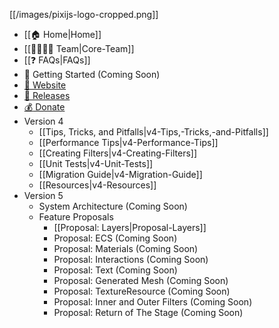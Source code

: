 [[/images/pixijs-logo-cropped.png]]

- [[:house: Home|Home]]
- [[:family_man_woman_girl_boy: Team|Core-Team]]
- [[:question: FAQs|FAQs]]
- :beginner: Getting Started (Coming Soon)
- [:rocket: Website](http://www.pixijs.com/)
- [:floppy_disk: Releases](https://github.com/pixijs/pixi.js/releases)
- [:moneybag: Donate](https://www.patreon.com/user?u=2384552)
- Version 4
    * [[Tips, Tricks, and Pitfalls|v4-Tips,-Tricks,-and-Pitfalls]]
    * [[Performance Tips|v4-Performance-Tips]]
    * [[Creating Filters|v4-Creating-Filters]]
    * [[Unit Tests|v4-Unit-Tests]]
    * [[Migration Guide|v4-Migration-Guide]]
    * [[Resources|v4-Resources]]
- Version 5
    * System Architecture (Coming Soon)
    * Feature Proposals
        - [[Proposal: Layers|Proposal-Layers]]
        - Proposal: ECS (Coming Soon)
        - Proposal: Materials (Coming Soon)
        - Proposal: Interactions (Coming Soon)
        - Proposal: Text (Coming Soon)
        - Proposal: Generated Mesh (Coming Soon)
        - Proposal: TextureResource (Coming Soon)
        - Proposal: Inner and Outer Filters (Coming Soon)
        - Proposal: Return of The Stage (Coming Soon)